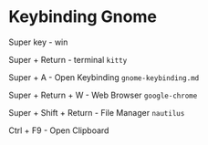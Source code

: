 # Keybinding Gnome

Super key - win

Super + Return          - terminal `kitty`

Super + A               - Open Keybinding `gnome-keybinding.md`

Super + Return + W      - Web Browser `google-chrome`          

Super + Shift + Return  - File Manager `nautilus`

Ctrl + F9               - Open Clipboard
